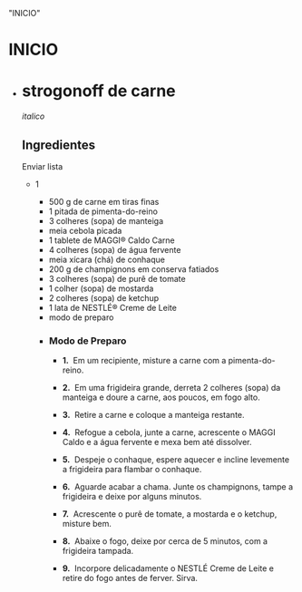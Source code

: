 "INICIO"

# INICIO

- # strogonoff de carne
  
  _italico_
  
  ## Ingredientes
  
  Enviar lista
  
  - 1 
    
    - 500 g de carne em tiras finas
    - 1 pitada de pimenta-do-reino
    - 3 colheres (sopa) de manteiga
    - meia cebola picada
    - 1 tablete de MAGGI® Caldo Carne
    - 4 colheres (sopa) de água fervente
    - meia xícara (chá) de conhaque
    - 200 g de champignons em conserva fatiados
    - 3 colheres (sopa) de purê de tomate
    - 1 colher (sopa) de mostarda
    - 2 colheres (sopa) de ketchup
    - 1 lata de NESTLÉ® Creme de Leite    
    - modo de preparo
    - ### Modo de Preparo
      - **1.**  Em um recipiente, misture a carne com a pimenta-do-reino.
      
      - **2.**  Em uma frigideira grande, derreta 2 colheres (sopa) da manteiga e doure a carne, aos poucos, em fogo alto.
      
      - **3.**  Retire a carne e coloque a manteiga restante.
      
      - **4.**  Refogue a cebola, junte a carne, acrescente o MAGGI Caldo e a água fervente e mexa bem até dissolver.
      
      - **5.**  Despeje o conhaque, espere aquecer e incline levemente a frigideira para flambar o conhaque.
      
      - **6.**  Aguarde acabar a chama. Junte os champignons, tampe a frigideira e deixe por alguns minutos.
      
      - **7.**  Acrescente o purê de tomate, a mostarda e o ketchup, misture bem.
      
      - **8.**  Abaixe o fogo, deixe por cerca de 5 minutos, com a frigideira tampada.
      
      - **9.**  Incorpore delicadamente o NESTLÉ Creme de Leite e retire do fogo antes de ferver. Sirva.
